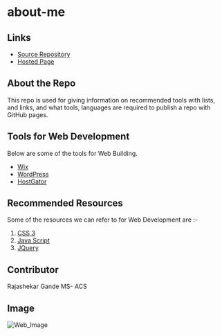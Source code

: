 # about-me

## Links

- [Source Repository](https://github.com/Rajshekar2641/about-me)
- [Hosted Page](https://rajshekar2641.github.io/about-me/)

## About the Repo

This repo is used for giving information on recommended tools with lists, and links, and what tools, languages are required to publish a repo with GitHub pages.

## Tools for Web Development

Below are some of the tools for Web Building.

- [Wix](https://www.wix.com)
- [WordPress](https://www.wordPress.com)
- [HostGator](https://www.hostgator.com)

## Recommended Resources

Some of the resources we can refer to for Web Development are :-

1. [CSS 3](https://developer.mozilla.org/en-US/docs/Archive/CSS3)
2. [Java Script](https://en.wikipedia.org/wiki/JavaScript)
3. [JQuery](https://jqueryui.com/)

## Contributor

Rajashekar Gande
MS- ACS

## Image
![Web_Image](https://www.csschopper.com/blog/wp-content/uploads/2018/09/web-design-development.jpg)
